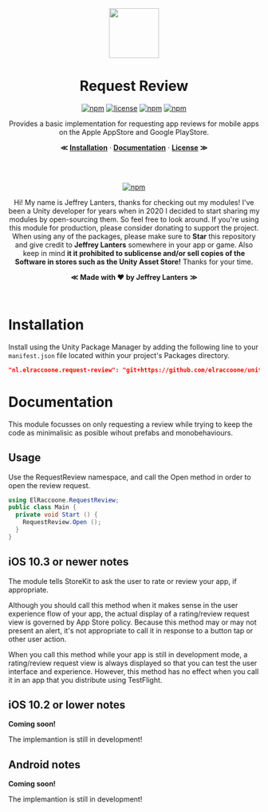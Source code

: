 <div align="center">

<img src="https://raw.githubusercontent.com/elraccoone/unity-request-review/master/.github/WIKI/logo.jpg" height="100px">

</br>

# Request Review

[![npm](https://img.shields.io/badge/upm-1.0.1-232c37.svg?style=for-the-badge)]()
[![license](https://img.shields.io/badge/license-Custom-%23ecc531.svg?style=for-the-badge)](./LICENSE.md)
[![npm](https://img.shields.io/github/stars/elraccoone/unity-request-review.svg?style=for-the-badge)]()
[![npm](https://img.shields.io/badge/build-passing-brightgreen.svg?style=for-the-badge)]()

Provides a basic implementation for requesting app reviews for mobile apps on the Apple AppStore and Google PlayStore.

**&Lt;**
[**Installation**](#installation) &middot;
[**Documentation**](#documentation) &middot;
[**License**](./LICENSE.md)
**&Gt;**

</br></br>

[![npm](https://img.shields.io/badge/sponsor_the_project-donate-E12C9A.svg?style=for-the-badge)](https://paypal.me/jeffreylanters)

Hi! My name is Jeffrey Lanters, thanks for checking out my modules! I've been a Unity developer for years when in 2020 I decided to start sharing my modules by open-sourcing them. So feel free to look around. If you're using this module for production, please consider donating to support the project. When using any of the packages, please make sure to **Star** this repository and give credit to **Jeffrey Lanters** somewhere in your app or game. Also keep in mind **it it prohibited to sublicense and/or sell copies of the Software in stores such as the Unity Asset Store!** Thanks for your time.

**&Lt;**
**Made with &hearts; by Jeffrey Lanters**
**&Gt;**

</br>

</div>

# Installation

Install using the Unity Package Manager by adding the following line to your `manifest.json` file located within your project's Packages directory.

```json
"nl.elraccoone.request-review": "git+https://github.com/elraccoone/unity-request-review"
```

# Documentation

This module focusses on only requesting a review while trying to keep the code as minimalisic as posible wihout prefabs and monobehaviours.

## Usage

Use the RequestReview namespace, and call the Open method in order to open the review request.

```cs
using ElRaccoone.RequestReview;
public class Main {
  private void Start () {
    RequestReview.Open ();
  }
}
```

## iOS 10.3 or newer notes

The module tells StoreKit to ask the user to rate or review your app, if appropriate.

Although you should call this method when it makes sense in the user experience flow of your app, the actual display of a rating/review request view is governed by App Store policy. Because this method may or may not present an alert, it's not appropriate to call it in response to a button tap or other user action.

When you call this method while your app is still in development mode, a rating/review request view is always displayed so that you can test the user interface and experience. However, this method has no effect when you call it in an app that you distribute using TestFlight.

## iOS 10.2 or lower notes

**Coming soon!**

The implemantion is still in development!

## Android notes

**Coming soon!**

The implemantion is still in development!
